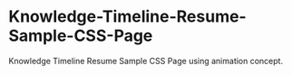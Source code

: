 # Knowledge-Timeline-Resume-Sample-CSS-Page
Knowledge Timeline Resume Sample CSS Page using animation concept.
